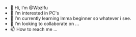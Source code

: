 - 👋 Hi, I’m @Wozlfu
- 👀 I’m interested in PC's
- 🌱 I’m currently learning Imma beginner so whatever i see.
- 💞️ I’m looking to collaborate on ...
- 📫 How to reach me ...

<!---
Wozlfu/Wozlfu is a ✨ special ✨ repository because its `README.md` (this file) appears on your GitHub profile.
You can click the Preview link to take a look at your changes.
--->
